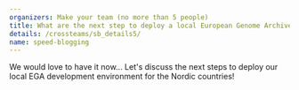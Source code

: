 ```yaml
---
organizers: Make your team (no more than 5 people)
title: What are the next step to deploy a local European Genome Archive (EGA) development environment for the Nordic countries?
details: /crossteams/sb_details5/
name: speed-blogging
---
```


We would love to have it now... Let's discuss the next steps to deploy our local EGA development environment for the Nordic countries! 

